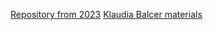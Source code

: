 


[Repository from 2023](https://github.com/marekpiotradamczyk/ml_uwr_23)
[Klaudia Balcer materials](https://klaudiabalcer.cs.uni.wroc.pl/teaching)
